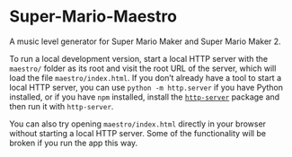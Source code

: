 # Super-Mario-Maestro
A music level generator for Super Mario Maker and Super Mario Maker 2.

To run a local development version, start a local HTTP server with the `maestro/` folder as its root and visit the root URL of the server, which will load the file `maestro/index.html`. If you don’t already have a tool to start a local HTTP server, you can use `python -m http.server` if you have Python installed, or if you have `npm` installed, install the [`http-server`](https://www.npmjs.com/package/http-server) package and then run it with `http-server`.

You can also try opening `maestro/index.html` directly in your browser without starting a local HTTP server. Some of the functionality will be broken if you run the app this way.
